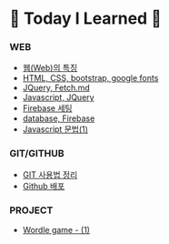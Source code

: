 # 💜 Today I Learned 💜
### WEB   
  + [웹(Web)의 특징](https://github.com/limhyerin/TIL/blob/main/web/%EC%9B%B9(Web)%EC%9D%98%20%ED%8A%B9%EC%A7%95.md)
  + [HTML, CSS, bootstrap, google fonts](https://github.com/limhyerin/TIL/blob/main/web/%5BTIL%5D%2023.12.21%20HTML%2C%20CSS%2C%20bootstrap%2C%20google%20fonts.md)
  + [JQuery, Fetch.md](https://github.com/limhyerin/TIL/blob/main/web/%5BTIL%5D%2023.12.22%20JQuery%2C%20Fetch.md)
  + [Javascript, JQuery](https://github.com/limhyerin/TIL/blob/main/web/%5BTIL%5D%2023.12.22%20Javascript%2C%20JQuery.md)
  + [Firebase 세팅](https://github.com/limhyerin/TIL/blob/main/web/%5BTIL%5D%2023.12.26%20Firebase%20%EC%84%B8%ED%8C%85.md)
  + [database, Firebase](https://github.com/limhyerin/TIL/blob/main/web/%5BTIL%5D%2023.12.26%20database%2C%20Firebase.md)
  + [Javascript 문법(1)](https://github.com/limhyerin/TIL/blob/main/web/%5BTIL%5D%2023.12.28%20Javascript%20-%20%EA%B8%B0%EB%B3%B8%EB%AC%B8%EB%B2%95(1).md)

### GIT/GITHUB   
  + [GIT 사용법 정리](https://github.com/limhyerin/TIL/blob/main/web/%5BTIL%5D%2023.12.26%20GIT%20%EC%82%AC%EC%9A%A9%EB%B2%95%20%EC%A0%95%EB%A6%AC.md)
  + [Github 배포](https://github.com/limhyerin/TIL/blob/main/web/%5BTIL%5D%2023.12.26%20Github%20%EB%B0%B0%ED%8F%AC.md)

### PROJECT
  + [Wordle game - (1)](https://github.com/limhyerin/TIL/blob/main/Project/%5BTIL%5D%2023.12.27%20Wordle%20Game%20-%20(1).md)
